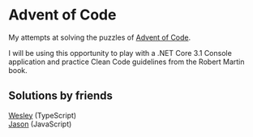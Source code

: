 # Advent of Code

My attempts at solving the puzzles of [Advent of Code](https://adventofcode.com/2019/).

I will be using this opportunity to play with a .NET Core 3.1 Console application and practice Clean Code guidelines from the Robert Martin book.

## Solutions by friends

[Wesley](https://github.com/WesleyKlop/advent-of-code-2019) (TypeScript)  
[Jason](https://github.com/WesleyKlop/advent-of-code-2019) (JavaScript)